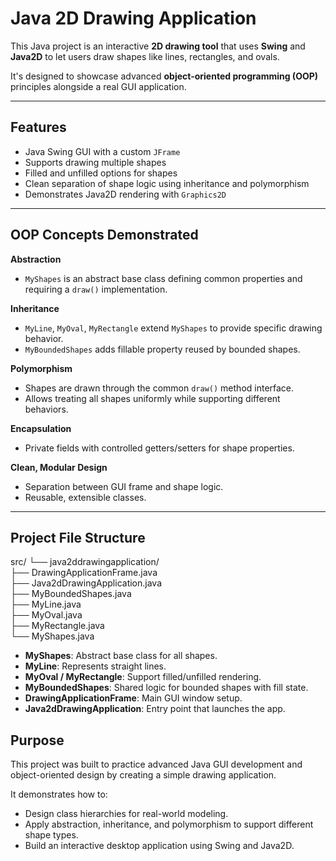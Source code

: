 # Java 2D Drawing Application

This Java project is an interactive **2D drawing tool** that uses **Swing** and **Java2D** to let users draw shapes like lines, rectangles, and ovals.  

It's designed to showcase advanced **object-oriented programming (OOP)** principles alongside a real GUI application.

---

## Features

- Java Swing GUI with a custom `JFrame`  
- Supports drawing multiple shapes  
- Filled and unfilled options for shapes  
- Clean separation of shape logic using inheritance and polymorphism  
- Demonstrates Java2D rendering with `Graphics2D`

---

## OOP Concepts Demonstrated

**Abstraction**  
- `MyShapes` is an abstract base class defining common properties and requiring a `draw()` implementation.

**Inheritance**  
- `MyLine`, `MyOval`, `MyRectangle` extend `MyShapes` to provide specific drawing behavior.
- `MyBoundedShapes` adds fillable property reused by bounded shapes.

**Polymorphism**  
- Shapes are drawn through the common `draw()` method interface.
- Allows treating all shapes uniformly while supporting different behaviors.

**Encapsulation**  
- Private fields with controlled getters/setters for shape properties.

**Clean, Modular Design**  
- Separation between GUI frame and shape logic.
- Reusable, extensible classes.

---

## Project File Structure
src/
└── java2ddrawingapplication/<br />
    ├── DrawingApplicationFrame.java<br />
    ├── Java2dDrawingApplication.java<br />
    ├── MyBoundedShapes.java<br />
    ├── MyLine.java<br />
    ├── MyOval.java<br />
    ├── MyRectangle.java<br />
    └── MyShapes.java<br />

- **MyShapes**: Abstract base class for all shapes.
- **MyLine**: Represents straight lines.
- **MyOval / MyRectangle**: Support filled/unfilled rendering.
- **MyBoundedShapes**: Shared logic for bounded shapes with fill state.
- **DrawingApplicationFrame**: Main GUI window setup.
- **Java2dDrawingApplication**: Entry point that launches the app.

## Purpose

This project was built to practice advanced Java GUI development and object-oriented design by creating a simple drawing application.

It demonstrates how to:
- Design class hierarchies for real-world modeling.
- Apply abstraction, inheritance, and polymorphism to support different shape types.
- Build an interactive desktop application using Swing and Java2D.
